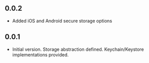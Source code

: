## 0.0.2

* Added iOS and Android secure storage options 

## 0.0.1

* Initial version. Storage abstraction defined. Keychain/Keystore implementations provided.


